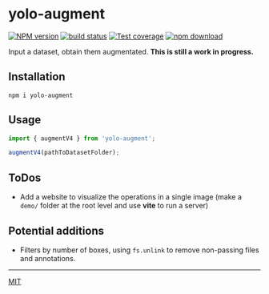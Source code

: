 # yolo-augment

[![NPM version][npm-image]][npm-url]
[![build status][ci-image]][ci-url]
[![Test coverage][codecov-image]][codecov-url]
[![npm download][download-image]][download-url]

Input a dataset, obtain them augmentated. **This is still a work in progress.**

## Installation

```shell
npm i yolo-augment
```

## Usage

```js
import { augmentV4 } from 'yolo-augment';

augmentV4(pathToDatasetFolder);
```


## ToDos

* Add a website to visualize the operations in a single image (make a `demo/` folder at the root level and use **vite** to run a server)

## Potential additions

* Filters by number of boxes, using `fs.unlink` to remove non-passing files and annotations.
 
-----------------------

[MIT](./LICENSE)

[npm-image]: https://img.shields.io/npm/v/yolo-augment.svg
[npm-url]: https://www.npmjs.com/package/yolo-augment
[ci-image]: https://github.com/santimirandarp/yolo-augment/workflows/Node.js%20CI/badge.svg
[ci-url]: https://github.com/santimirandarp/yolo-augment/actions?query=workflow%3A%22Node.js+CI%22
[codecov-image]: https://img.shields.io/codecov/c/github/santimirandarp/yolo-augment.svg
[codecov-url]: https://codecov.io/gh/santimirandarp/yolo-augment
[download-image]: https://img.shields.io/npm/dm/yolo-augment.svg
[download-url]: https://www.npmjs.com/package/yolo-augment
